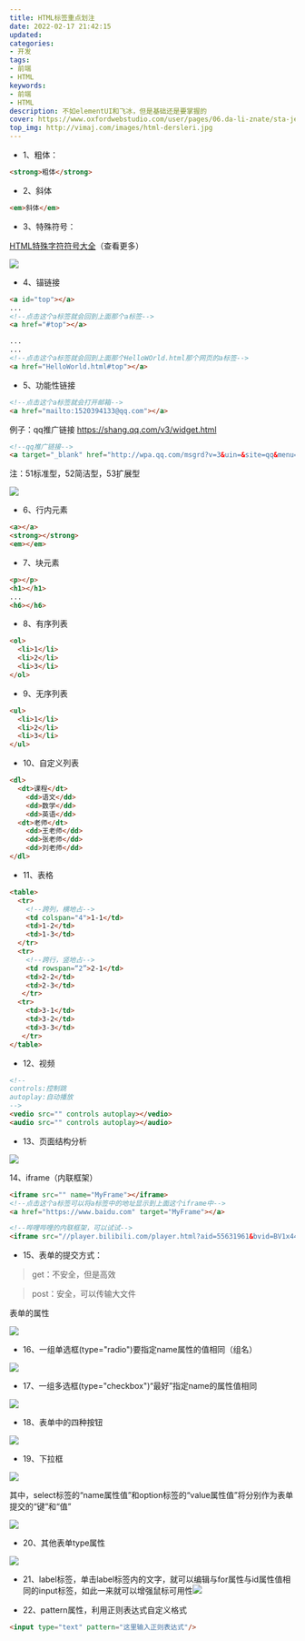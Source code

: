 ```yaml
---
title: HTML标签重点划注
date: 2022-02-17 21:42:15
updated:
categories: 
- 开发
tags: 
- 前端
- HTML
keywords:
- 前端
- HTML
description: 不如elementUI和飞冰，但是基础还是要掌握的
cover: https://www.oxfordwebstudio.com/user/pages/06.da-li-znate/sta-je-html/sta-je-html.jpg
top_img: http://vimaj.com/images/html-dersleri.jpg
---
```


- 1、粗体：

```html
<strong>粗体</strong>
```

- 2、斜体

```html
<em>斜体</em>
```

- 3、特殊符号：

[HTML特殊字符符号大全](https://www.webhek.com/post/html-enerty-code.html)（查看更多）

![](https://cdn.jsdelivr.net/gh/01Petard/imageURL@main/img/Snipaste_2022-08-05_20-33-43.png)

- 4、锚链接

```html
<a id="top"></a>
...
<!--点击这个a标签就会回到上面那个a标签-->
<a href="#top"></a>

...
...
<!--点击这个a标签就会回到上面那个HelloWOrld.html那个网页的a标签-->
<a href="HelloWorld.html#top"></a>
```

- 5、功能性链接

```html
<!--点击这个a标签就会打开邮箱-->
<a href="mailto:1520394133@qq.com"></a>
```

例子：qq推广链接
https://shang.qq.com/v3/widget.html

```html
<!--qq推广链接-->
<a target="_blank" href="http://wpa.qq.com/msgrd?v=3&uin=&site=qq&menu=yes"><img border="0" src="http://wpa.qq.com/pa?p=2::51" alt="点击这里给我发消息" title="点击这里给我发消息"/></a>
```

注：51标准型，52简洁型，53扩展型

![](https://s3.bmp.ovh/imgs/2022/02/9b23f129b54f556b.png)

- 6、行内元素

```html
<a></a>
<strong></strong>
<em></em>
```

- 7、块元素

```html
<p></p>
<h1></h1>
...
<h6></h6>
```

+ 8、有序列表

```html
<ol>
  <li>1</li>
  <li>2</li>
  <li>3</li>
</ol>
```

- 9、无序列表

```html
<ul>
  <li>1</li>
  <li>2</li>
  <li>3</li>
</ul>
```

- 10、自定义列表

```html
<dl>
  <dt>课程</dt>
    <dd>语文</dd>
    <dd>数学</dd>
    <dd>英语</dd>
  <dt>老师</dt>
    <dd>王老师</dd>
    <dd>张老师</dd>
    <dd>刘老师</dd>
</dl>
```

- 11、表格

```html
<table>
  <tr>
    <!--跨列，横地占-->
    <td colspan="4">1-1</td>
    <td>1-2</td>
    <td>1-3</td>
  </tr>
  <tr>
    <!--跨行，竖地占-->
    <td rowspan=“2”>2-1</td>
    <td>2-2</td>
    <td>2-3</td>
   </tr>
  <tr>
    <td>3-1</td>
    <td>3-2</td>
    <td>3-3</td>
   </tr>
</table>
```

- 12、视频

```html
<!--
controls:控制跳
autoplay:自动播放
-->
<vedio src="" controls autoplay></vedio>
<audio src="" controls autoplay></audio>
```

- 13、页面结构分析

![](https://s3.bmp.ovh/imgs/2022/02/25a08233bf4835ff.png)

14、iframe（内联框架）

```html
<iframe src="" name="MyFrame"></iframe>
<!--点击这个a标签可以将a标签中的地址显示到上面这个iframe中-->
<a href="https://www.baidu.com" target="MyFrame"></a>
```

```html
<!--哔哩哔哩的内联框架，可以试试-->
<iframe src="//player.bilibili.com/player.html?aid=55631961&bvid=BV1x4411V75C&cid=97257967&page=11" scrolling="no" border="0" frameborder="no" framespacing="0" allowfullscreen="true"> </iframe>
```

- 15、表单的提交方式：

> get：不安全，但是高效

> post：安全，可以传输大文件

表单的属性

![](https://s3.bmp.ovh/imgs/2022/02/79ddff777a41e251.png)

- 16、一组单选框(type="radio")要指定name属性的值相同（组名）

![](https://s3.bmp.ovh/imgs/2022/02/c1a68c17e87266f2.png)

- 17、一组多选框(type="checkbox")“最好”指定name的属性值相同

![](https://s3.bmp.ovh/imgs/2022/02/7d6b158b0f7e785c.png)

- 18、表单中的四种按钮

![](https://s3.bmp.ovh/imgs/2022/02/5d635e77d6899fc9.png)

- 19、下拉框

![](https://s3.bmp.ovh/imgs/2022/02/09feae55302a2648.png)

其中，select标签的“name属性值”和option标签的“value属性值”将分别作为表单提交的“键”和“值”

![](https://s3.bmp.ovh/imgs/2022/02/41e2a032625f2fe1.png)

- 20、其他表单type属性

![](https://s3.bmp.ovh/imgs/2022/02/3e89985f2e35d6b8.png)

- 21、label标签，单击label标签内的文字，就可以编辑与for属性与id属性值相同的input标签，如此一来就可以增强鼠标可用性![](https://s3.bmp.ovh/imgs/2022/02/05aff21393b8aa9b.png)

- 22、pattern属性，利用正则表达式自定义格式

```html
<input type="text" pattern="这里输入正则表达式"/>
```
